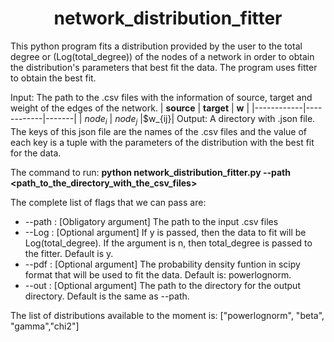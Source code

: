 <center><h1> network_distribution_fitter </h1> </center>
This python program fits a distribution provided by the user to 
the total degree or (Log(total_degree)) of the nodes of a network in order
to obtain the distribution's parameters that best fit the data.
The program uses fitter to obtain the best fit. 

Input: The path to the .csv files with the information of source, target and weight of the edges of the network.
| **source** | **target** | **w** |
|------------|------------|-------|
| $node_i$   | $node_j$   |$w_{ij}|
Output: A directory with .json file. The keys of this json file are the names of the .csv files and
the value of each key is a tuple with the parameters of the distribution with the best fit for the data. 

The command to run:
**python network_distribution_fitter.py --path <path_to_the_directory_with_the_csv_files>**

The complete list of flags that we can pass are:
- --path : [Obligatory argument] The path to the input .csv files
- --Log : [Optional argument] If y is passed, then the data to fit will be Log(total_degree). If the argument is n, then
total_degree is passed to the fitter. Default is y.
- --pdf : [Optional argument] The probability density funtion in scipy format that will be used to fit the data. Default is:
powerlognorm.
- --out :  [Optional argument] The path to the directory for the output directory. Default is the same as --path.


The list of distributions available to the moment is: ["powerlognorm", "beta", "gamma","chi2"]

